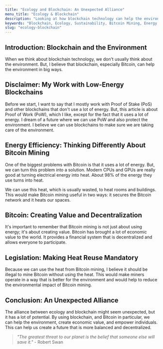 ```yaml
---
title: "Ecology and Blockchain: An Unexpected Alliance"
menu_title: "Ecology & Blockchain"
description: "Looking at how blockchain technology can help the environment."
keywords: "Blockchain, Ecology, Sustainability, Bitcoin Mining, Energy Efficiency, Decentralization"
slug: "ecology-blockchain"
---
```


## Introduction: Blockchain and the Environment

When we think about blockchain technology, we don't usually think about the environment. But, I believe that blockchain, especially Bitcoin, can help the environment in big ways.

## Disclaimer: My Work with Low-Energy Blockchains

Before we start, I want to say that I mostly work with Proof of Stake (PoS) and other blockchains that don't use a lot of energy. But, this article is about Proof of Work (PoW), which I like, except for the fact that it uses a lot of energy. I dream of a future where we can use PoW and also protect the environment. I believe we can use blockchains to make sure we are taking care of the environment.

## Energy Efficiency: Thinking Differently About Bitcoin Mining

One of the biggest problems with Bitcoin is that it uses a lot of energy. But, we can turn this problem into a solution. Modern CPUs and GPUs are really good at turning electrical energy into heat. About 98% of the energy they use turns into heat. 

We can use this heat, which is usually wasted, to heat rooms and buildings. This would make Bitcoin mining useful in two ways: it secures the Bitcoin network and it heats our spaces.

## Bitcoin: Creating Value and Decentralization

It's important to remember that Bitcoin mining is not just about using energy; it's about creating value. Bitcoin has brought a lot of economic value to the world. It provides a financial system that is decentralized and allows everyone to participate.

## Legislation: Making Heat Reuse Mandatory

Because we can use the heat from Bitcoin mining, I believe it should be illegal to mine Bitcoin without using the heat. This would make miners operate in a way that is better for the environment and would help to reduce the environmental impact of Bitcoin mining.

## Conclusion: An Unexpected Alliance

The alliance between ecology and blockchain might seem unexpected, but it has a lot of potential. By using blockchain, and Bitcoin in particular, we can help the environment, create economic value, and empower individuals. This can help us create a future that is more balanced and decentralized.

> _"The greatest threat to our planet is the belief that someone else will save it."_ - Robert Swan
